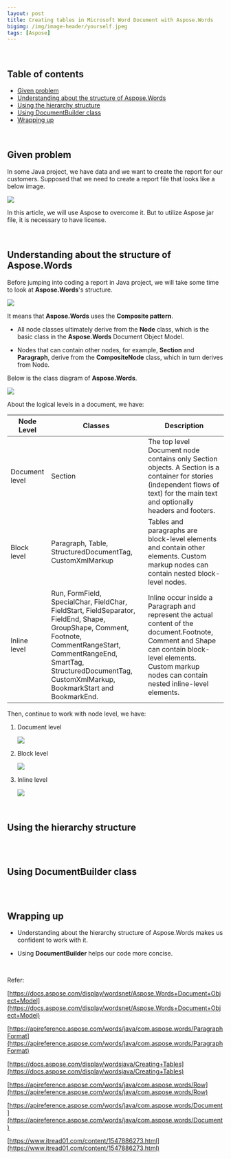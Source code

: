 ```yaml
---
layout: post
title: Creating tables in Microsoft Word Document with Aspose.Words
bigimg: /img/image-header/yourself.jpeg
tags: [Aspose]
---
```




<br>

## Table of contents
- [Given problem](#given-problem)
- [Understanding about the structure of Aspose.Words](#understanding-about-the-structure-of-aspose.words)
- [Using the hierarchy structure](#using-the-hierarchy-structure)
- [Using DocumentBuilder class](#using-documentbuilder-class)
- [Wrapping up](#wrapping-up)


<br>

## Given problem

In some Java project, we have data and we want to create the report for our customers. Supposed that we need to create a report file that looks like a below image.

![](../img/Java/aspose/table-examples.png)

In this article, we will use Aspose to overcome it. But to utilize Aspose jar file, it is necessary to have license.

<br>

## Understanding about the structure of Aspose.Words

Before jumping into coding a report in Java project, we will take some time to look at **Aspose.Words**'s structure.

![](../img/Java/aspose/Object-Model-Overview.png)

It means that **Aspose.Words** uses the **Composite pattern**.
- All node classes ultimately derive from the **Node** class, which is the basic class in the **Aspose.Words** Document Object Model.

- Nodes that can contain other nodes, for example, **Section** and **Paragraph**, derive from the **CompositeNode** class, which in turn derives from Node.

Below is the class diagram of **Aspose.Words**.

![](../img/Java/aspose/aspose-words-class-diagram.png)

About the logical levels in a document, we have:

|     Node Level      |               Classes               |                              Description                           |
| ------------------- | ----------------------------------- | ------------------------------------------------------------------ |
| Document level      | Section                             | The top level Document node contains only Section objects. A Section is a container for stories (independent flows of text) for the main text and optionally headers and footers. |
| Block level         | Paragraph, Table, StructuredDocumentTag, CustomXmlMarkup | Tables and paragraphs are block-level elements and contain other elements. Custom markup nodes can contain nested block-level nodes. |
| Inline level        | Run, FormField, SpecialChar, FieldChar, FieldStart, FieldSeparator, FieldEnd, Shape, GroupShape, Comment, Footnote, CommentRangeStart, CommentRangeEnd, SmartTag, StructuredDocumentTag, CustomXmlMarkup, BookmarkStart and BookmarkEnd. | Inline occur inside a Paragraph and represent the actual content of the document.Footnote, Comment and Shape can contain block-level elements. Custom markup nodes can contain nested inline-level elements. |

Then, continue to work with node level, we have:
1. Document level

    ![](../img/Java/aspose/document-level.png)

2. Block level

    ![](../img/Java/aspose/block-level.png)

3. Inline level

    ![](../img/Java/aspose/inline-level.png)

<br>

## Using the hierarchy structure



```java

```


<br>

## Using DocumentBuilder class



```java

```


<br>

## Wrapping up

- Understanding about the hierarchy structure of Aspose.Words makes us confident to work with it.

- Using **DocumentBuilder** helps our code more concise.


<br>

Refer:

[https://docs.aspose.com/display/wordsnet/Aspose.Words+Document+Object+Model](https://docs.aspose.com/display/wordsnet/Aspose.Words+Document+Object+Model)

[https://apireference.aspose.com/words/java/com.aspose.words/ParagraphFormat](https://apireference.aspose.com/words/java/com.aspose.words/ParagraphFormat)

[https://docs.aspose.com/display/wordsjava/Creating+Tables](https://docs.aspose.com/display/wordsjava/Creating+Tables)

[https://apireference.aspose.com/words/java/com.aspose.words/Row](https://apireference.aspose.com/words/java/com.aspose.words/Row)

[https://apireference.aspose.com/words/java/com.aspose.words/Document](https://apireference.aspose.com/words/java/com.aspose.words/Document)

[https://www.itread01.com/content/1547886273.html](https://www.itread01.com/content/1547886273.html)